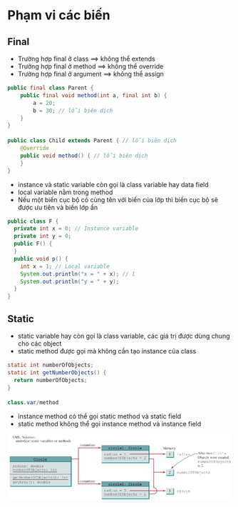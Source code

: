 # Phạm vi các biến

## Final

- Trường hợp final ở class ==> không thể extends
- Trường hợp final ở method ==> không thể override
- Trường hợp final ở argument ==> không thể assign

```java
public final class Parent {
    public final void method(int a, final int b) {
        a = 20;
        b = 30; // lỗi biên dịch
    }
}

public class Child extends Parent { // lỗi biên dịch
    @Override
    public void method() { // lỗi biên dịch
    }
}
```

- instance và static variable còn gọi là class variable hay data field
- local variable nằm trong method
- Nếu một biến cục bộ có cùng tên với biến của lớp thì biến cục bộ sẽ được ưu tiên và biến lớp ẩn

```java
public class F {
  private int x = 0; // Instance variable
  private int y = 0;
  public F() {
  }
  public void p() {
    int x = 1; // Local variable
    System.out.println("x = " + x); // 1
    System.out.println("y = " + y);
  }
}
```

## Static

- static variable hay còn gọi là class variable, các giá trị được dùng chung cho các object
- static method được gọi mà không cần tạo instance của class

```java
static int numberOfObjects;
static int getNumberObjects() {
  return numberOfObjects;
} 

class.var/method
```

- instance method có thể gọi static method và static field
- static method không thể gọi instance method và instance field



![static](/assets/static-variable.jpg)



